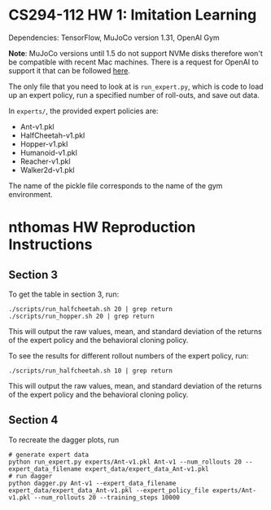 # CS294-112 HW 1: Imitation Learning

Dependencies: TensorFlow, MuJoCo version 1.31, OpenAI Gym

**Note**: MuJoCo versions until 1.5 do not support NVMe disks therefore won't be compatible with recent Mac machines.
There is a request for OpenAI to support it that can be followed [here](https://github.com/openai/gym/issues/638).

The only file that you need to look at is `run_expert.py`, which is code to load up an expert policy, run a specified number of roll-outs, and save out data.

In `experts/`, the provided expert policies are:
* Ant-v1.pkl
* HalfCheetah-v1.pkl
* Hopper-v1.pkl
* Humanoid-v1.pkl
* Reacher-v1.pkl
* Walker2d-v1.pkl

The name of the pickle file corresponds to the name of the gym environment.

# nthomas HW Reproduction Instructions

## Section 3
To get the table in section 3, run:

```
./scripts/run_halfcheetah.sh 20 | grep return
./scripts/run_hopper.sh 20 | grep return
```

This will output the raw values, mean, and standard deviation of the returns of the expert policy and the behavioral cloning policy.

To see the results for different rollout numbers of the expert policy, run:

```
./scripts/run_halfcheetah.sh 10 | grep return
```

This will output the raw values, mean, and standard deviation of the returns of the expert policy and the behavioral cloning policy.

## Section 4
To recreate the dagger plots, run

```
# generate expert data
python run_expert.py experts/Ant-v1.pkl Ant-v1 --num_rollouts 20 --expert_data_filename expert_data/expert_data_Ant-v1.pkl
# run dagger
python dagger.py Ant-v1 --expert_data_filename expert_data/expert_data_Ant-v1.pkl --expert_policy_file experts/Ant-v1.pkl --num_rollouts 20 --training_steps 10000
```
